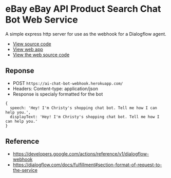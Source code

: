 # eBay eBay API Product Search Chat Bot Web Service

A simple express http server for use as the webhook for a Dialogflow agent.

* [View source code](https://github.com/christylaguardia/ai-chat-bot-webhook)
* [View web app](https://ebay-chat-bot.herokuapp.com/)
* [View the web source code](https://ebay-chat-bot.herokuapp.com/)

## Reponse

* POST `https://ai-chat-bot-webhook.herokuapp.com/`
* Headers: Content-type: application/json
* Response is specialy formatted for the bot

```
{
  speech: 'Hey! I'm Christy's shopping chat bot. Tell me how I can help you.',
  displayText: 'Hey! I'm Christy's shopping chat bot. Tell me how I can help you.'
}
```

## Reference

* https://developers.google.com/actions/reference/v1/dialogflow-webhook
* https://dialogflow.com/docs/fulfillment#section-format-of-request-to-the-service